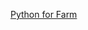 [Python for Farm](https://www.linkedin.com/posts/viktorsvertoka_%D0%B2%D1%87%D0%B8%D0%BC%D0%BE-python-%D0%BD%D0%B0-%D1%84%D0%B5%D1%80%D0%BC%D1%96-%D0%B2%D0%B8%D0%B9%D1%88%D0%BB%D0%B0-%D0%B3%D1%80%D0%B0-%D0%B4%D0%B5-%D0%B2%D0%B8-ugcPost-7386086810382139392--UYX/?utm_source=share&utm_medium=member_desktop&rcm=ACoAACgKkwIB7olnYRrAqYM6IEbmRoOLsbmhy60)

